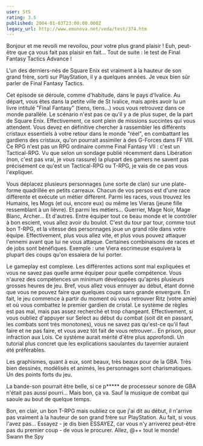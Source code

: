 ```yaml
---
user: StS
rating: 3.5
published: 2004-01-03T23:00:00.000Z
legacy_url: http://www.emunova.net/veda/test/374.htm
---
```

Bonjour et me revoili me revoilou, pour votre plus grand plaisir ! Euh, peut-être que ça vous fait pas plaisir en fait... Tout de suite : le test de Final Fantasy Tactics Advance !  

  

L'un des derniers-nés de Square Enix est vraiment à la hauteur de son grand frère, sorti sur PlayStation, il y a quelques années. Je veux bien sûr parler de Final Fantasy Tactics.  

  

Cet épisode se déroule, comme d'habitude, dans le pays d'Ivalice. Au départ, vous êtes dans la petite ville de St Ivalice, mais après avoir lu un livre intitulé "Final Fantasy" (tiens, tiens...) vous vous retrouvez dans ce monde parallèle. Le scénario n'est pas ce qu'il y a de plus super, de la part de Square Enix. Effectivement, ce sont plein de missions succintes qui vous attendent. Vous devez en définitive chercher à rassembler les différents cristaux essentiels à votre retour dans le monde "réel", en combattant les gardiens des cristaux, qu'on pourrait assimiler à des G-Forces dans FF VIII. Ce RPG n'est pas un RPG ordinaire comme Final Fantasy VII : c'est un Tactical-RPG. Vu que selon un sondage publié récemment dans Libération (non, c'est pas vrai, je vous rassure) la plupart des gamers ne savent pas précisément ce qu'est un Tactical-RPG ou T-RPG, je vais de ce pas vous l'expliquer.  

  

Vous déplacez plusieurs personnages (une sorte de clan) sur une plate-forme quadrillée en petits carreaux. Chacun de vos persos est d'une race différente et exécute un métier différent. Parmi les races, vous trouvez les Humains, les Mogs (et oui, encore eux) ou même les Vieras (jeune fille ressemblant à un lièvre). Et parmi les métiers... Guerrier, Mage Noir, Mage Blanc, Archer... Et d'autres. Entre équiper tout ce beau monde et le contrôler à bon escient, vous allez avoir du boulot. C'est du tour par tour, comme tout bon T-RPG, et la vitesse des personnages joue un grand rôle dans votre équipe. Effectivement, plus vous allez vite, et plus vous pouvez attaquer l'ennemi avant que lui ne vous attaque. Certaines combinaisons de races et de jobs sont bénéfiques. Exemple : une Viera escrimeuse esquivera la plupart des coups qu'on essaiera de lui porter.  

  

Le gameplay est complexe. Les différentes actions sont mal expliquées et vous ne savez pas quelle arme équiper pour quelle compétence. Vous n'aurez des compétences un minimum développées qu'après plusieurs grosses heures de jeu. Bref, vous allez vous ennuyer au début, étant donné que vous ne pouvez faire que quelques coups sans grande envergure. En fait, le jeu commence à partir du moment où vous retrouver Ritz (votre amie) et où vous combattez le premier gardien de cristal. Le système de règles est pas mal, mais pas assez recherché et trop changeant. Effectivement, si vous oubliez d'appuyer sur Select au début du combat (soit dit en passant, les combats sont très monotones), vous ne savez pas qu'est-ce qu'il faut faire et ne pas faire, et vous avez tôt fait de vous retrouver... En prison, pour infraction aux Lois. Ce système aurait mérité d'être plus approfondi. Un tutorial plus concret que les explications saoulantes du tavernier auraient été préférables.  

  

Les graphismes, quant à eux, sont beaux, très beaux pour de la GBA. Très bien dessinés, modélisés et animés, les personnages sont charismatiques. Un des points forts du jeu.  

  

La bande-son pourrait être belle, si ce p\*\*\*\*\* de processeur sonore de GBA n'était pas aussi pourri... Mais bon, ça va. Sauf la musique de combat qui saoule au bout de quelque temps.  

  

Bon, en clair, un bon T-RPG mais oubliez ce que j'ai dit au début, il n'arrive pas vraiment à la hauteur de son grand frère sur PlayStation. Au fait, si vous l'avez pas... Essayez - je dis bien ESSAYEZ, car vous n'y arriverez peut-être pas du premier coup - de vous le procurer. Allez, @++ tout le monde! Swann the Spy